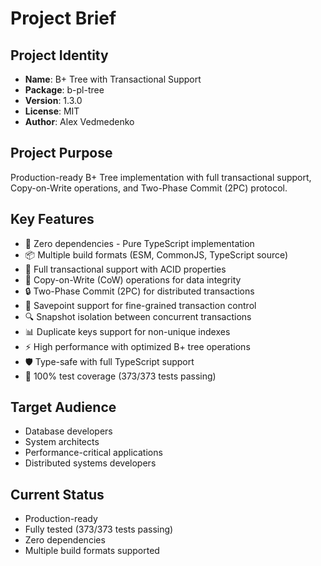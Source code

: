 # Project Brief

## Project Identity
- **Name**: B+ Tree with Transactional Support
- **Package**: b-pl-tree
- **Version**: 1.3.0
- **License**: MIT
- **Author**: Alex Vedmedenko

## Project Purpose
Production-ready B+ Tree implementation with full transactional support, Copy-on-Write operations, and Two-Phase Commit (2PC) protocol.

## Key Features
- 🚀 Zero dependencies - Pure TypeScript implementation
- 📦 Multiple build formats (ESM, CommonJS, TypeScript source)
- 🔄 Full transactional support with ACID properties
- 📝 Copy-on-Write (CoW) operations for data integrity
- 🔒 Two-Phase Commit (2PC) for distributed transactions
- 💾 Savepoint support for fine-grained transaction control
- 🔍 Snapshot isolation between concurrent transactions
- 📊 Duplicate keys support for non-unique indexes
- ⚡ High performance with optimized B+ tree operations
- 🛡️ Type-safe with full TypeScript support
- 🧪 100% test coverage (373/373 tests passing)

## Target Audience
- Database developers
- System architects
- Performance-critical applications
- Distributed systems developers

## Current Status
- Production-ready
- Fully tested (373/373 tests passing)
- Zero dependencies
- Multiple build formats supported